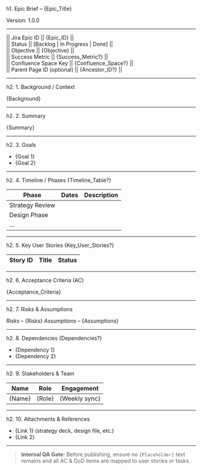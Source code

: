 <!--
  Title: Epic Brief Template
  Purpose: Define a Jira Epic in one page so designers, developers, QA, and stakeholders share the same understanding.
  Inputs:
    {Epic_ID}, {Epic_Title}, {Objective}, {Background}, {Summary},
    {Goals}, {Success_Metric?}, {Timeline_Table?}, {Key_User_Stories?},
    {Acceptance_Criteria}, {Definition_of_Done}, {Risks}, {Assumptions},
    {Dependencies?}, {Stakeholders}, {Confluence_Space?}, {Ancestor_ID?}
  Usage:
    1. Copy entire file into ChatGPT.
    2. Replace placeholders with real data.
    3. Provide Confluence fields if you want the BA GPT to auto-publish.
-->

h1. Epic Brief – {Epic_Title}  

Version: 1.0.0

---

|| Jira Epic ID     || {Epic_ID} ||  
|| Status           || [Backlog \| In Progress \| Done] ||  
|| Objective        || {Objective} ||  
|| Success Metric   || {Success_Metric?} ||  
|| Confluence Space Key || {Confluence_Space?} ||  
|| Parent Page ID (optional) || {Ancestor_ID?} ||  

---

h2. 1. Background / Context  

{Background}

---

h2. 2. Summary  

{Summary} 

---

h2. 3. Goals  

- {Goal 1}  
- {Goal 2}  


---

h2. 4. Timeline / Phases  {Timeline_Table?}  

| Phase | Dates | Description |  
|-------|-------|-------------|  
| Strategy Review | | |  
| Design Phase    | | |  
| … | | |  


---

h2. 5. Key User Stories  {Key_User_Stories?}  

| Story ID | Title | Status |  
|----------|-------|--------|  

---

h2. 6. Acceptance Criteria (AC)  

{Acceptance_Criteria} 

---

h2. 7. Risks & Assumptions  

*Risks* – {Risks} 
*Assumptions* – {Assumptions}

---

h2. 8. Dependencies  {Dependencies?}  

- {Dependency 1}  
- {Dependency 2}

---

h2. 9. Stakeholders & Team  

| Name | Role | Engagement |  
|------|------|------------|  
| {Name} | {Role} | {Weekly sync} |

---

h2. 10. Attachments & References  

- {Link 1} (strategy deck, design file, etc.)  
- {Link 2}

---

> **Internal QA Gate:** Before publishing, ensure no `{Placeholder}` text remains and all AC & DoD items are mapped to user stories or tasks.